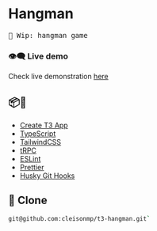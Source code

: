 # Hangman

<pre>
🚧 Wip: hangman game
</pre>

<h3>👁‍🗨 Live demo</h3>

Check live demonstration [here](https://cleisonmp-hangman.vercel.app/)

## 📦🔧

- [Create T3 App](https://create.t3.gg/)
- [TypeScript](https://www.typescriptlang.org/)
- [TailwindCSS](https://tailwindcss.com)
- [tRPC](https://trpc.io)
- [ESLint](https://eslint.org/)
- [Prettier](https://prettier.io/)
- [Husky Git Hooks](https://typicode.github.io/husky/#/)

## 🚀 Clone

```bash
git@github.com:cleisonmp/t3-hangman.git`
```
